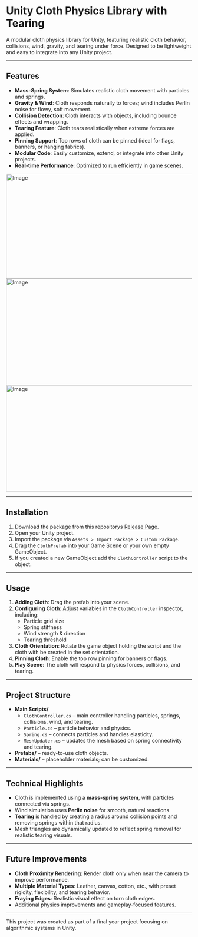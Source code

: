 # Unity Cloth Physics Library with Tearing

A modular cloth physics library for Unity, featuring realistic cloth behavior, collisions, wind, gravity, and tearing under force. Designed to be lightweight and easy to integrate into any Unity project.

---

## Features

- **Mass-Spring System**: Simulates realistic cloth movement with particles and springs.
- **Gravity & Wind**: Cloth responds naturally to forces; wind includes Perlin noise for flowy, soft movement.
- **Collision Detection**: Cloth interacts with objects, including bounce effects and wrapping.
- **Tearing Feature**: Cloth tears realistically when extreme forces are applied.
- **Pinning Support**: Top rows of cloth can be pinned (ideal for flags, banners, or hanging fabrics).
- **Modular Code**: Easily customize, extend, or integrate into other Unity projects.
- **Real-time Performance**: Optimized to run efficiently in game scenes.

<img width="604" height="284" alt="Image" src="https://github.com/user-attachments/assets/400eb150-7028-4b58-8ad3-f018395ebd2d" />

<img width="604" height="290" alt="Image" src="https://github.com/user-attachments/assets/47175e82-1b79-4771-9006-3d323b7f4537" />

<img width="603" height="289" alt="Image" src="https://github.com/user-attachments/assets/877463ab-9f05-40ad-a798-f2b5a8553726" />

---

## Installation

1. Download the package from this repositorys [Release Page](https://github.com/5eanH/Portfolio-Final-Yr-Project/releases/tag/v1.0).
2. Open your Unity project.
3. Import the package via `Assets > Import Package > Custom Package`.
4. Drag the `ClothPrefab` into your Game Scene or your own empty GameObject.
5. If you created a new GameObject add the `ClothController` script to the object.

---

## Usage

1. **Adding Cloth**: Drag the prefab into your scene.
2. **Configuring Cloth**: Adjust variables in the `ClothController` inspector, including:
   - Particle grid size
   - Spring stiffness
   - Wind strength & direction
   - Tearing threshold
3. **Cloth Orientation**: Rotate the game object holding the script and the cloth with be created in the set orientation.
4. **Pinning Cloth**: Enable the top row pinning for banners or flags.
5. **Play Scene**: The cloth will respond to physics forces, collisions, and tearing.

---

## Project Structure

- **Main Scripts/**
  - `ClothController.cs` – main controller handling particles, springs, collisions, wind, and tearing.
  - `Particle.cs` – particle behavior and physics.
  - `Spring.cs` – connects particles and handles elasticity.
  - `MeshUpdater.cs` – updates the mesh based on spring connectivity and tearing.
- **Prefabs/** – ready-to-use cloth objects.
- **Materials/** – placeholder materials; can be customized.

---

## Technical Highlights

- Cloth is implemented using a **mass-spring system**, with particles connected via springs.
- Wind simulation uses **Perlin noise** for smooth, natural reactions.
- **Tearing** is handled by creating a radius around collision points and removing springs within that radius.
- Mesh triangles are dynamically updated to reflect spring removal for realistic tearing visuals.

---

## Future Improvements

- **Cloth Proximity Rendering**: Render cloth only when near the camera to improve performance.
- **Multiple Material Types**: Leather, canvas, cotton, etc., with preset rigidity, flexibility, and tearing behavior.
- **Fraying Edges**: Realistic visual effect on torn cloth edges.
- Additional physics improvements and gameplay-focused features.

---

This project was created as part of a final year project focusing on algorithmic systems in Unity.
